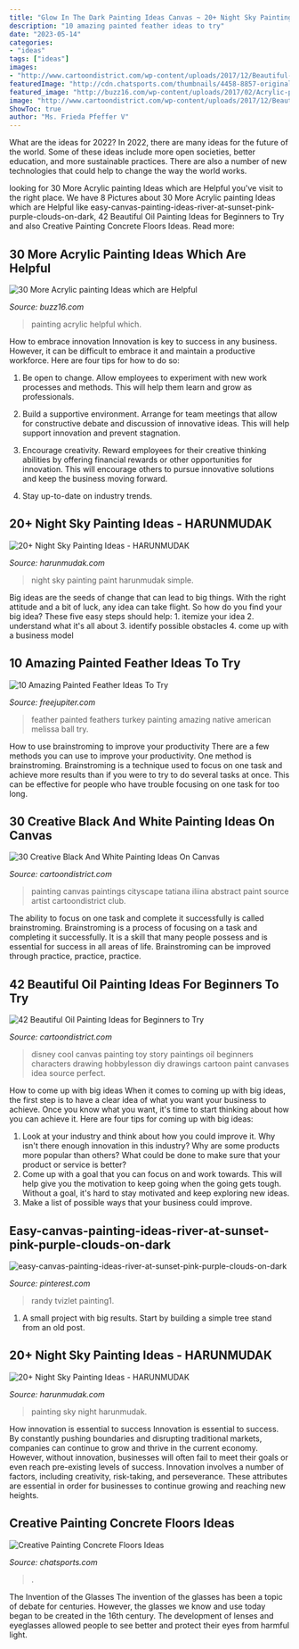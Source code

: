 ```yaml
---
title: "Glow In The Dark Painting Ideas Canvas ~ 20+ Night Sky Painting Ideas"
description: "10 amazing painted feather ideas to try"
date: "2023-05-14"
categories:
- "ideas"
tags: ["ideas"]
images:
- "http://www.cartoondistrict.com/wp-content/uploads/2017/12/Beautiful-Oil-Painting-Ideas-for-Beginners15.jpg"
featuredImage: "http://cdn.chatsports.com/thumbnails/4458-8857-original.jpeg"
featured_image: "http://buzz16.com/wp-content/uploads/2017/02/Acrylic-painting-Ideas-2.jpg"
image: "http://www.cartoondistrict.com/wp-content/uploads/2017/12/Beautiful-Oil-Painting-Ideas-for-Beginners15.jpg"
ShowToc: true
author: "Ms. Frieda Pfeffer V"
---
```



What are the ideas for 2022?
In 2022, there are many ideas for the future of the world. Some of these ideas include more open societies, better education, and more sustainable practices. There are also a number of new technologies that could help to change the way the world works.

	

		
looking for 30 More Acrylic painting Ideas which are Helpful you've visit to the right place. We have 8 Pictures about 30 More Acrylic painting Ideas which are Helpful like easy-canvas-painting-ideas-river-at-sunset-pink-purple-clouds-on-dark, 42 Beautiful Oil Painting Ideas for Beginners to Try and also Creative Painting Concrete Floors Ideas. Read more:
		
    
## 30 More Acrylic Painting Ideas Which Are Helpful

<img loading=lazy src="http://buzz16.com/wp-content/uploads/2017/02/Acrylic-painting-Ideas-2.jpg" onerror="this.onerror=null;this.src='https://tse2.mm.bing.net/th?id=OIP.yjPZdpXBcg9HhFdB2v2AgQHaJ4&amp;pid=15.1';" alt="30 More Acrylic painting Ideas which are Helpful">

_Source: buzz16.com_

>painting acrylic helpful which. 

	

How to embrace innovation
Innovation is key to success in any business. However, it can be difficult to embrace it and maintain a productive workforce. Here are four tips for how to do so:
1) Be open to change. Allow employees to experiment with new work processes and methods. This will help them learn and grow as professionals.

2) Build a supportive environment. Arrange for team meetings that allow for constructive debate and discussion of innovative ideas. This will help support innovation and prevent stagnation.

3) Encourage creativity. Reward employees for their creative thinking abilities by offering financial rewards or other opportunities for innovation. This will encourage others to pursue innovative solutions and keep the business moving forward.

4) Stay up-to-date on industry trends.

    
## 20+ Night Sky Painting Ideas - HARUNMUDAK

<img loading=lazy src="https://harunmudak.com/wp-content/uploads/2020/07/Night-Sky-Painting-12-681x1024.jpg" onerror="this.onerror=null;this.src='https://tse1.mm.bing.net/th?id=OIP.gVl8eNZJbUKk1tNgsvcLnwHaLI&amp;pid=15.1';" alt="20+ Night Sky Painting Ideas - HARUNMUDAK">

_Source: harunmudak.com_

>night sky painting paint harunmudak simple. 

	

Big ideas are the seeds of change that can lead to big things. With the right attitude and a bit of luck, any idea can take flight. So how do you find your big idea? These five easy steps should help: 1. itemize your idea 2. understand what it's all about 3. identify possible obstacles 4. come up with a business model 
    
## 10 Amazing Painted Feather Ideas To Try

<img loading=lazy src="http://www.freejupiter.com/wp-content/uploads/2017/10/Amazing-Painted-Feather-Ideas-1.jpg" onerror="this.onerror=null;this.src='https://tse1.mm.bing.net/th?id=OIP.w9ICXrHiHRtF6wX4IMamhwHaKS&amp;pid=15.1';" alt="10 Amazing Painted Feather Ideas To Try">

_Source: freejupiter.com_

>feather painted feathers turkey painting amazing native american melissa ball try. 

	

How to use brainstroming to improve your productivity
There are a few methods you can use to improve your productivity. One method is brainstroming. Brainstroming is a technique used to focus on one task and achieve more results than if you were to try to do several tasks at once. This can be effective for people who have trouble focusing on one task for too long.

    
## 30 Creative Black And White Painting Ideas On Canvas

<img loading=lazy src="http://www.cartoondistrict.com/wp-content/uploads/2018/09/Black-And-White-Painting-Ideas-On-Canvas00007.jpg" onerror="this.onerror=null;this.src='https://tse3.mm.bing.net/th?id=OIP.d5UWDKXktQ-NZeGFg1YXhAHaO0&amp;pid=15.1';" alt="30 Creative Black And White Painting Ideas On Canvas">

_Source: cartoondistrict.com_

>painting canvas paintings cityscape tatiana iliina abstract paint source artist cartoondistrict club. 

	

The ability to focus on one task and complete it successfully is called brainstroming. Brainstroming is a process of focusing on a task and completing it successfully. It is a skill that many people possess and is essential for success in all areas of life. Brainstroming can be improved through practice, practice, practice.

    
## 42 Beautiful Oil Painting Ideas For Beginners To Try

<img loading=lazy src="http://www.cartoondistrict.com/wp-content/uploads/2017/12/Beautiful-Oil-Painting-Ideas-for-Beginners15.jpg" onerror="this.onerror=null;this.src='https://tse4.mm.bing.net/th?id=OIP.UTZvNBSu57TYLfZaAlZXWAHaJ4&amp;pid=15.1';" alt="42 Beautiful Oil Painting Ideas for Beginners to Try">

_Source: cartoondistrict.com_

>disney cool canvas painting toy story paintings oil beginners characters drawing hobbylesson diy drawings cartoon paint canvases idea source perfect. 

	

How to come up with big ideas
When it comes to coming up with big ideas, the first step is to have a clear idea of what you want your business to achieve. Once you know what you want, it's time to start thinking about how you can achieve it. Here are four tips for coming up with big ideas: 
1. Look at your industry and think about how you could improve it. Why isn't there enough innovation in this industry? Why are some products more popular than others? What could be done to make sure that your product or service is better?
2. Come up with a goal that you can focus on and work towards. This will help give you the motivation to keep going when the going gets tough. Without a goal, it's hard to stay motivated and keep exploring new ideas. 
3. Make a list of possible ways that your business could improve.

    
## Easy-canvas-painting-ideas-river-at-sunset-pink-purple-clouds-on-dark

<img loading=lazy src="https://i.pinimg.com/736x/12/24/9c/12249c964a28a85c93911860b9542bd4.jpg" onerror="this.onerror=null;this.src='https://tse2.mm.bing.net/th?id=OIP.syElN6CYybxdYW4rxvCXFQHaJ5&amp;pid=15.1';" alt="easy-canvas-painting-ideas-river-at-sunset-pink-purple-clouds-on-dark">

_Source: pinterest.com_

>randy tvizlet painting1. 

	

1. A small project with big results. Start by building a simple tree stand from an old post.

    
## 20+ Night Sky Painting Ideas - HARUNMUDAK

<img loading=lazy src="https://harunmudak.com/wp-content/uploads/2020/07/Night-Sky-Painting-15-766x1024.jpg" onerror="this.onerror=null;this.src='https://tse2.mm.bing.net/th?id=OIP.ISmpnix_YSdlOqz9iNf_DwHaJ5&amp;pid=15.1';" alt="20+ Night Sky Painting Ideas - HARUNMUDAK">

_Source: harunmudak.com_

>painting sky night harunmudak. 

	

How innovation is essential to success
Innovation is essential to success. By constantly pushing boundaries and disrupting traditional markets, companies can continue to grow and thrive in the current economy. However, without innovation, businesses will often fail to meet their goals or even reach pre-existing levels of success. Innovation involves a number of factors, including creativity, risk-taking, and perseverance. These attributes are essential in order for businesses to continue growing and reaching new heights.

    
## Creative Painting Concrete Floors Ideas

<img loading=lazy src="http://cdn.chatsports.com/thumbnails/4458-8857-original.jpeg" onerror="this.onerror=null;this.src='https://tse1.mm.bing.net/th?id=OIP.hpb5fejqJoijU24bZIgMcwHaHa&amp;pid=15.1';" alt="Creative Painting Concrete Floors Ideas">

_Source: chatsports.com_

>. 

	

The Invention of the Glasses
The invention of the glasses has been a topic of debate for centuries. However, the glasses we know and use today began to be created in the 16th century. The development of lenses and eyeglasses allowed people to see better and protect their eyes from harmful light.

